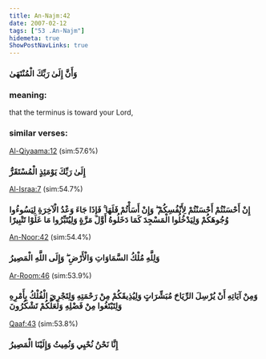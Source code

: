```yaml
---
title: An-Najm:42
date: 2007-02-12
tags: ["53 .An-Najm"]
hidemeta: true 
ShowPostNavLinks: true 
---
```

### وَأَنَّ إِلَىٰ رَبِّكَ الْمُنْتَهَىٰ
### meaning: 
that the terminus is toward your Lord,
### similar verses: 

[Al-Qiyaama:12](/75/12) (sim:57.6%)

### إِلَىٰ رَبِّكَ يَوْمَئِذٍ الْمُسْتَقَرُّ

[Al-Israa:7](/17/7) (sim:54.7%)

### إِنْ أَحْسَنْتُمْ أَحْسَنْتُمْ لِأَنْفُسِكُمْ ۖ وَإِنْ أَسَأْتُمْ فَلَهَا ۚ فَإِذَا جَاءَ وَعْدُ الْآخِرَةِ لِيَسُوءُوا وُجُوهَكُمْ وَلِيَدْخُلُوا الْمَسْجِدَ كَمَا دَخَلُوهُ أَوَّلَ مَرَّةٍ وَلِيُتَبِّرُوا مَا عَلَوْا تَتْبِيرًا

[An-Noor:42](/24/42) (sim:54.4%)

### وَلِلَّهِ مُلْكُ السَّمَاوَاتِ وَالْأَرْضِ ۖ وَإِلَى اللَّهِ الْمَصِيرُ

[Ar-Room:46](/30/46) (sim:53.9%)

### وَمِنْ آيَاتِهِ أَنْ يُرْسِلَ الرِّيَاحَ مُبَشِّرَاتٍ وَلِيُذِيقَكُمْ مِنْ رَحْمَتِهِ وَلِتَجْرِيَ الْفُلْكُ بِأَمْرِهِ وَلِتَبْتَغُوا مِنْ فَضْلِهِ وَلَعَلَّكُمْ تَشْكُرُونَ

[Qaaf:43](/50/43) (sim:53.8%)

### إِنَّا نَحْنُ نُحْيِي وَنُمِيتُ وَإِلَيْنَا الْمَصِيرُ
